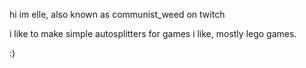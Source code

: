 hi im elle, also known as communist_weed on twitch

i like to make simple autosplitters for games i like, mostly lego games.

:)
